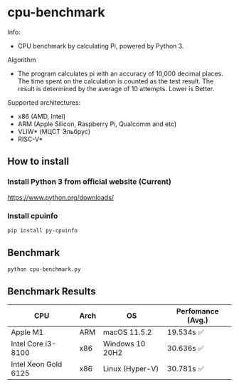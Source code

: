 # cpu-benchmark

Info:
- CPU benchmark by calculating Pi, powered by Python 3.

Algorithm
- The program calculates pi with an accuracy of 10,000 decimal places. The time spent on the calculation is counted as the test result. The result is determined by the average of 10 attempts. Lower is Better.

Supported architectures:
- x86 (AMD, Intel)
- ARM (Apple Silicon, Raspberry Pi, Qualcomm and etc)
- VLIW* (МЦСТ Эльбрус)
- RISC-V*

## How to install
### Install Python 3 from official website (Current)

https://www.python.org/downloads/

### Install cpuinfo
```bash
pip install py-cpuinfo
```

## Benchmark

```bash
python cpu-benchmark.py
```

## Benchmark Results
| CPU | Arch |  OS | Perfomance (Avg.) |
|--|--|--|--|
| Apple M1 | ARM | macOS 11.5.2 | 19.534s ✅ |
| Intel Core i3-8100 | x86 | Windows 10 20H2 | 30.636s ✅ |
| Intel Xeon Gold 6125 | x86 | Linux (Hyper-V) | 30.781s ✅ |
